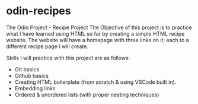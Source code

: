 # odin-recipes
The Odin Project - Recipe Project
The Objective of this project is to practice what I have learned using HTML so far
by creating a simple HTML recipe website. The website will have a homepage with three
links on it; each to a different recipe page I will create.

Skills I will practice with this project are as follows:
- Git basics
- Github basics
- Creating HTML boilerplate (from scratch & using VSCode built in).
- Embedding links
- Ordered & unordered lists (with proper nesting techniques)
